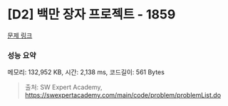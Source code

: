 # [D2] 백만 장자 프로젝트 - 1859 

[문제 링크](https://swexpertacademy.com/main/code/problem/problemDetail.do?contestProbId=AV5LrsUaDxcDFAXc) 

### 성능 요약

메모리: 132,952 KB, 시간: 2,138 ms, 코드길이: 561 Bytes



> 출처: SW Expert Academy, https://swexpertacademy.com/main/code/problem/problemList.do